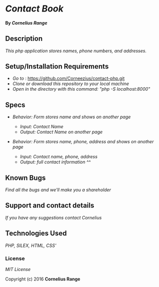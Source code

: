 # _Contact Book_



#### By _**Cornelius Range**_

## Description

_This php application stores names, phone numbers, and addresses._


## Setup/Installation Requirements

* _Go to_ : https://github.com/Corneezius/contact-php.git
* _Clone or download this repository to your local machine_
* _Open in the directory with this command: "php -S localhost:8000"_

## Specs

* _Behavior: Form stores name and shows on another page_
  * _Input: Contact Name_
  * _Output: Contact Name on another page_

* _Behavior: Form stores name, phone, address and shows on another page_
  * _Input: Contact name, phone, address_
  * _Output: full contact information ^^_

## Known Bugs

_Find all the bugs and we'll make you a shareholder_

## Support and contact details

_If you have any suggestions contact Cornelius_

## Technologies Used

_PHP, SILEX, HTML, CSS'_

### License

*MIT License*

Copyright (c) 2016 **Cornelius Range**
